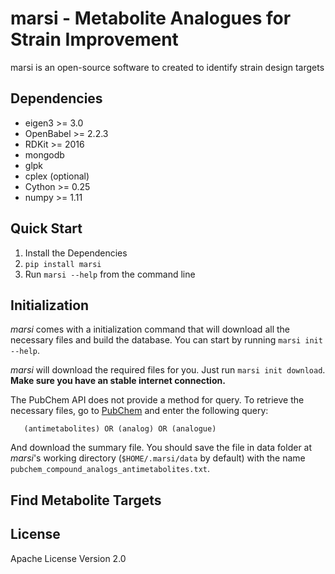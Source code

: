 marsi - Metabolite Analogues for Strain Improvement
===================================================

marsi is an open-source software to created to identify strain design
targets 

Dependencies
------------
* eigen3 >= 3.0
* OpenBabel >= 2.2.3
* RDKit >= 2016
* mongodb
* glpk
* cplex (optional)
* Cython >= 0.25
* numpy >= 1.11


Quick Start
-----------

1. Install the Dependencies
2. `pip install marsi` 
3. Run `marsi --help` from the command line

Initialization
--------------

*marsi* comes with a initialization command that will download all the necessary files
and build the database. You can start by running `marsi init --help`.

*marsi* will download the required files for you. Just run `marsi init download`. **Make sure you have an stable internet 
connection.** 



The PubChem API does not provide a method for query. To retrieve the necessary files,
go to [PubChem](https://pubchem.ncbi.nlm.nih.gov) and enter the following query:
 ```
    (antimetabolites) OR (analog) OR (analogue)     
 ```
 
And download the summary file. You should save the file in data folder at *marsi*'s working 
directory (`$HOME/.marsi/data` by default) with the name `pubchem_compound_analogs_antimetabolites.txt`.


Find Metabolite Targets
-----------------------


License
-------
Apache License Version 2.0